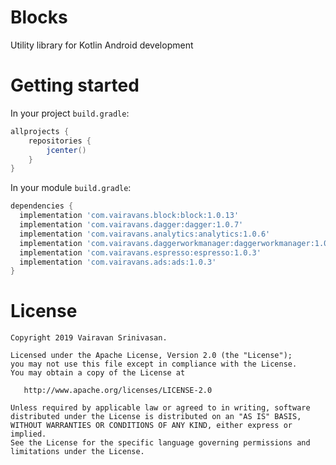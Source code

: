 # Blocks
Utility library for Kotlin Android development

# Getting started

In your project `build.gradle`:

```groovy
allprojects {
    repositories {
        jcenter()
    }
}
```

In your module `build.gradle`:

```groovy
dependencies {
  implementation 'com.vairavans.block:block:1.0.13'
  implementation 'com.vairavans.dagger:dagger:1.0.7'
  implementation 'com.vairavans.analytics:analytics:1.0.6'
  implementation 'com.vairavans.daggerworkmanager:daggerworkmanager:1.0.6'
  implementation 'com.vairavans.espresso:espresso:1.0.3'
  implementation 'com.vairavans.ads:ads:1.0.3'
}
```

# License

    Copyright 2019 Vairavan Srinivasan.

    Licensed under the Apache License, Version 2.0 (the "License");
    you may not use this file except in compliance with the License.
    You may obtain a copy of the License at

       http://www.apache.org/licenses/LICENSE-2.0

    Unless required by applicable law or agreed to in writing, software
    distributed under the License is distributed on an "AS IS" BASIS,
    WITHOUT WARRANTIES OR CONDITIONS OF ANY KIND, either express or implied.
    See the License for the specific language governing permissions and
    limitations under the License.
